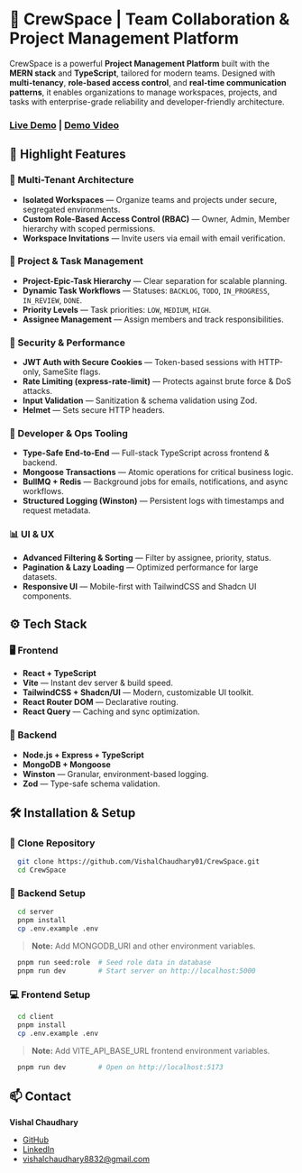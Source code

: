 # 🚀 CrewSpace | Team Collaboration & Project Management Platform

CrewSpace is a powerful **Project Management Platform** built with the **MERN stack** and **TypeScript**, tailored for modern teams. Designed with **multi-tenancy**, **role-based access control**, and **real-time communication patterns**, it enables organizations to manage workspaces, projects, and tasks with enterprise-grade reliability and developer-friendly architecture.

### [Live Demo](https://crew-space.vercel.app)  |  [Demo Video](https://www.loom.com/share/7467103d1d5147a2bda50db0a7521509)

## 🌟 Highlight Features

### 🏢 Multi-Tenant Architecture

- **Isolated Workspaces** — Organize teams and projects under secure, segregated environments.
- **Custom Role-Based Access Control (RBAC)** — Owner, Admin, Member hierarchy with scoped permissions.
- **Workspace Invitations** — Invite users via email with email verification.

### 📁 Project & Task Management

- **Project-Epic-Task Hierarchy** — Clear separation for scalable planning.
- **Dynamic Task Workflows** — Statuses: `BACKLOG`, `TODO`, `IN_PROGRESS`, `IN_REVIEW`, `DONE`.
- **Priority Levels** — Task priorities: `LOW`, `MEDIUM`, `HIGH`.
- **Assignee Management** — Assign members and track responsibilities.

### 🔐 Security & Performance

- **JWT Auth with Secure Cookies** — Token-based sessions with HTTP-only, SameSite flags.
- **Rate Limiting (express-rate-limit)** — Protects against brute force & DoS attacks.
- **Input Validation** — Sanitization & schema validation using Zod.
- **Helmet** — Sets secure HTTP headers.

### 🧪 Developer & Ops Tooling

- **Type-Safe End-to-End** — Full-stack TypeScript across frontend & backend.
- **Mongoose Transactions** — Atomic operations for critical business logic.
- **BullMQ + Redis** — Background jobs for emails, notifications, and async workflows.
- **Structured Logging (Winston)** — Persistent logs with timestamps and request metadata.

### 📊 UI & UX

- **Advanced Filtering & Sorting** — Filter by assignee, priority, status.
- **Pagination & Lazy Loading** — Optimized performance for large datasets.
- **Responsive UI** — Mobile-first with TailwindCSS and Shadcn UI components.

## ⚙️ Tech Stack

### 🖥️ Frontend

- **React + TypeScript**
- **Vite** — Instant dev server & build speed.
- **TailwindCSS + Shadcn/UI** — Modern, customizable UI toolkit.
- **React Router DOM** — Declarative routing.
- **React Query** — Caching and sync optimization.

### 🔧 Backend

- **Node.js + Express + TypeScript**
- **MongoDB + Mongoose**
- **Winston** — Granular, environment-based logging.
- **Zod** — Type-safe schema validation.

## 🛠️ Installation & Setup

### 🔌 Clone Repository

```bash
  git clone https://github.com/VishalChaudhary01/CrewSpace.git
  cd CrewSpace
```

### 🧩 Backend Setup

```bash
  cd server
  pnpm install
  cp .env.example .env
```

> **Note:** Add MONGODB_URI and other environment variables.

```bash
  pnpm run seed:role  # Seed role data in database
  pnpm run dev        # Start server on http://localhost:5000
```

### 💻 Frontend Setup

```bash
  cd client
  pnpm install
  cp .env.example .env
```

> **Note:** Add VITE_API_BASE_URL frontend environment variables.

```bash
  pnpm run dev        # Open on http://localhost:5173
```

## 📫 Contact

**Vishal Chaudhary**

- [GitHub](https://github.com/VishalChaudhary01)
- [LinkedIn](https://www.linkedin.com/in/vishal-chaudhary-32462922a)
- vishalchaudhary8832@gmail.com
  
